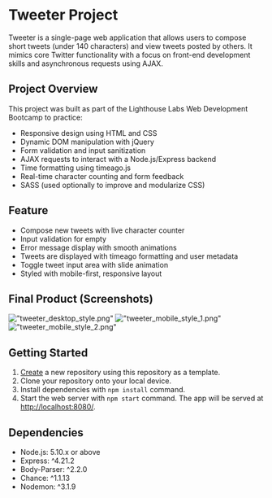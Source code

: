 # Tweeter Project

Tweeter is a single-page web application that allows users to compose short tweets (under 140 characters) and view tweets posted by others. It mimics core Twitter functionality with a focus on front-end development skills and asynchronous requests using AJAX.

## Project Overview
This project was built as part of the Lighthouse Labs Web Development Bootcamp to practice:
- Responsive design using HTML and CSS
- Dynamic DOM manipulation with jQuery
- Form validation and input sanitization
- AJAX requests to interact with a Node.js/Express backend
- Time formatting using timeago.js
- Real-time character counting and form feedback
- SASS (used optionally to improve and modularize CSS)

## Feature
- Compose new tweets with live character counter
- Input validation for empty
- Error message display with smooth animations
- Tweets are displayed with timeago formatting and user metadata
- Toggle tweet input area with slide animation
- Styled with mobile-first, responsive layout

## Final Product (Screenshots)
!["tweeter_desktop_style.png"](https://github.com/chisu-kawahara/tweeter/public/images/tweeter_desktop_style.png)
!["tweeter_mobile_style_1.png"](https://github.com/chisu-kawahara/tweeter/public/images/tweeter_mobile_style_1.png)
!["tweeter_mobile_style_2.png"](https://github.com/chisu-kawahara/tweeter/public/images/tweeter_mobile_style_2.png)


## Getting Started
1. [Create](https://docs.github.com/en/repositories/creating-and-managing-repositories/creating-a-repository-from-a-template) a new repository using this repository as a template.
2. Clone your repository onto your local device.
3. Install dependencies with `npm install` command.
3. Start the web server with `npm start` command. The app will be served at <http://localhost:8080/>.

## Dependencies
- Node.js: 5.10.x or above
- Express: ^4.21.2
- Body-Parser: ^2.2.0
- Chance: ^1.1.13
- Nodemon: ^3.1.9
